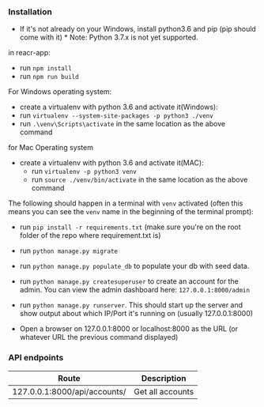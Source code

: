 ### Installation
- If it's not already on your Windows, install python3.6 and pip (pip should come with it) \* Note: Python 3.7.x is not yet supported.
  
in reacr-app:
  - run  `npm install`
  - run `npm run build`
  
  For Windows operating system:
  - create a virtualenv with python 3.6 and activate it(Windows):
  - run `virtualenv --system-site-packages -p python3 ./venv`
  - run `.\venv\Scripts\activate` in the same location as the above command

for Mac Operating system
- create a virtualenv with python 3.6 and activate it(MAC):
  - run `virtualenv -p python3 venv`
  - run `source ./venv/bin/activate` in the same location as the above command

The following should happen in a terminal with `venv` activated (often this means you can see the `venv` name in the beginning of the terminal prompt):

- run `pip install -r requirements.txt` (make sure you're on the root folder of the repo where requirement.txt is)

- run `python manage.py migrate`

- run `python manage.py populate_db` to populate your db with seed data.

- run `python manage.py createsuperuser` to create an account for the admin. You can view the admin dashboard here: `127.0.0.1:8000/admin`

- run `python manage.py runserver`.
  This should start up the server and show output about which IP/Port it's running on (usually 127.0.0.1:8000)

- Open a browser on 127.0.0.1:8000 or localhost:8000 as the URL (or whatever URL the previous command displayed)


### API endpoints

| Route | Description |
| ------ | ------ |
| 127.0.0.1:8000/api/accounts/ | Get all accounts |

